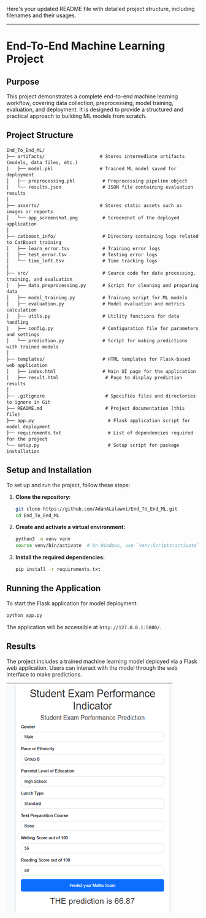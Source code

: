 Here's your updated README file with detailed project structure, including filenames and their usages.  

---

# End-To-End Machine Learning Project

## Purpose

This project demonstrates a complete end-to-end machine learning workflow, covering data collection, preprocessing, model training, evaluation, and deployment. It is designed to provide a structured and practical approach to building ML models from scratch.

## Project Structure

```
End_To_End_ML/
├── artifacts/                    # Stores intermediate artifacts (models, data files, etc.)
│   ├── model.pkl                 # Trained ML model saved for deployment
│   ├── preprocessing.pkl          # Preprocessing pipeline object
│   └── results.json               # JSON file containing evaluation results
│
├── asserts/                      # Stores static assets such as images or reports
│   └── app_screenshot.png         # Screenshot of the deployed application
│
├── catboost_info/                 # Directory containing logs related to CatBoost training
│   ├── learn_error.tsv            # Training error logs
│   ├── test_error.tsv             # Testing error logs
│   └── time_left.tsv              # Time tracking logs
│
├── src/                           # Source code for data processing, training, and evaluation
│   ├── data_preprocessing.py      # Script for cleaning and preparing data
│   ├── model_training.py          # Training script for ML models
│   ├── evaluation.py              # Model evaluation and metrics calculation
│   ├── utils.py                   # Utility functions for data handling
│   ├── config.py                  # Configuration file for parameters and settings
│   └── prediction.py              # Script for making predictions with trained models
│
├── templates/                     # HTML templates for Flask-based web application
│   ├── index.html                 # Main UI page for the application
│   ├── result.html                 # Page to display prediction results
│
├── .gitignore                      # Specifies files and directories to ignore in Git
├── README.md                       # Project documentation (this file)
├── app.py                           # Flask application script for model deployment
├── requirements.txt                 # List of dependencies required for the project
└── setup.py                         # Setup script for package installation
```

## Setup and Installation

To set up and run the project, follow these steps:

1. **Clone the repository:**

   ```bash
   git clone https://github.com/AdanALalawni/End_To_End_ML.git
   cd End_To_End_ML
   ```

2. **Create and activate a virtual environment:**

   ```bash
   python3 -m venv venv
   source venv/bin/activate  # On Windows, use `venv\Scripts\activate`
   ```

3. **Install the required dependencies:**

   ```bash
   pip install -r requirements.txt
   ```

## Running the Application

To start the Flask application for model deployment:

```bash
python app.py
```

The application will be accessible at `http://127.0.0.1:5000/`.

## Results

The project includes a trained machine learning model deployed via a Flask web application. Users can interact with the model through the web interface to make predictions.

![Application Screenshot](https://github.com/AdanALalawni/End_To_End_ML/blob/main/asserts/Screenshot%20.png)

